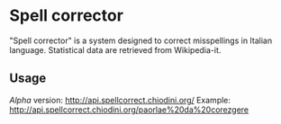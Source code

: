 Spell corrector
===============

"Spell corrector" is a system designed to correct misspellings in Italian language. Statistical data are retrieved from Wikipedia-it.

Usage
-----
*Alpha* version: http://api.spellcorrect.chiodini.org/<query>
Example: http://api.spellcorrect.chiodini.org/paorlae%20da%20corezgere